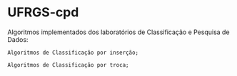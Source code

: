 # UFRGS-cpd
Algoritmos implementados dos laboratórios de Classificação e Pesquisa de Dados:

    Algoritmos de Classificação por inserção;

    Algoritmos de Classificação por troca;